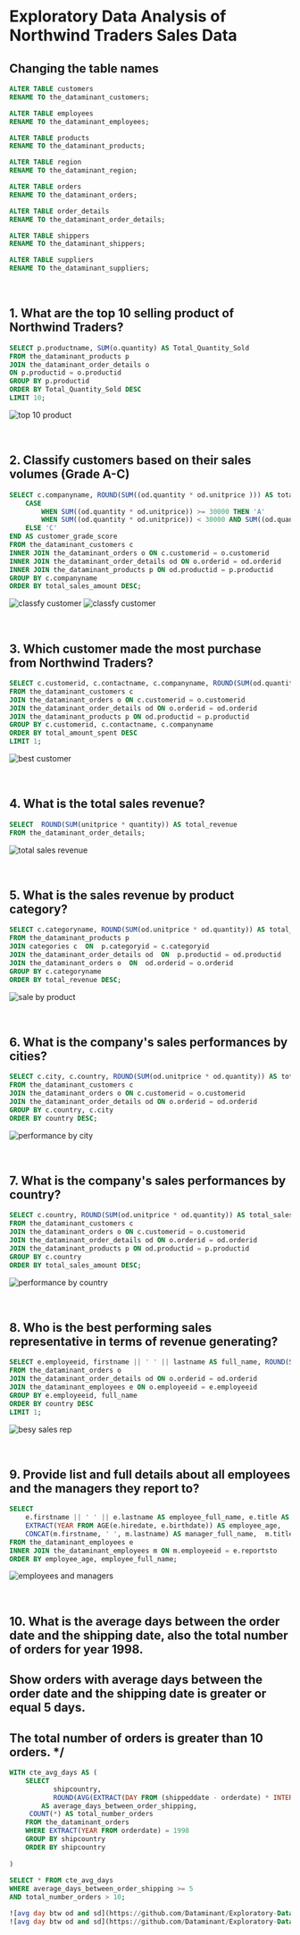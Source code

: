 # Exploratory Data Analysis of Northwind Traders Sales Data

## Changing the table names

```sql
ALTER TABLE customers
RENAME TO the_dataminant_customers;

ALTER TABLE employees
RENAME TO the_dataminant_employees;

ALTER TABLE products
RENAME TO the_dataminant_products;

ALTER TABLE region
RENAME TO the_dataminant_region;

ALTER TABLE orders
RENAME TO the_dataminant_orders;

ALTER TABLE order_details
RENAME TO the_dataminant_order_details;

ALTER TABLE shippers
RENAME TO the_dataminant_shippers;

ALTER TABLE suppliers
RENAME TO the_dataminant_suppliers;

```
 &nbsp;


  ## 1. What are the top 10 selling product of Northwind Traders?
  
  ```sql
SELECT p.productname, SUM(o.quantity) AS Total_Quantity_Sold
FROM the_dataminant_products p
JOIN the_dataminant_order_details o
ON p.productid = o.productid
GROUP BY p.productid
ORDER BY Total_Quantity_Sold DESC
LIMIT 10;
```
![top 10 product](https://github.com/Dataminant/Exploratory-Data-Analysis-of-Northwind-Traders-Sales-Data/blob/ce05a3824e62f329e5f649aaaf7b482065b23e7d/Exploratory%20Data%20Analysis/Questions/What%20are%20the%20top%2010%20selling%20product%20of%20Northwind%20Traders.jpg)
  &nbsp;
  
   &nbsp;

## 2. Classify customers based on their sales volumes (Grade A-C)

```sql
SELECT c.companyname, ROUND(SUM((od.quantity * od.unitprice ))) AS total_sales_amount,
    CASE
        WHEN SUM((od.quantity * od.unitprice)) >= 30000 THEN 'A'
        WHEN SUM((od.quantity * od.unitprice)) < 30000 AND SUM((od.quantity * od.unitprice)) >=20000 THEN 'B'
    ELSE 'C'
END AS customer_grade_score
FROM the_dataminant_customers c
INNER JOIN the_dataminant_orders o ON c.customerid = o.customerid
INNER JOIN the_dataminant_order_details od ON o.orderid = od.orderid
INNER JOIN the_dataminant_products p ON od.productid = p.productid
GROUP BY c.companyname
ORDER BY total_sales_amount DESC;
```
![classfy customer](https://github.com/Dataminant/Exploratory-Data-Analysis-of-Northwind-Traders-Sales-Data/blob/4b3d37e982e9961f1a4e785a55d67139fbfda5fd/Exploratory%20Data%20Analysis/Questions/Classify%20customers%20based%20on%20their%20sales%20volumes%20(Grade%20A-C)%201.jpg)
![classfy customer](https://github.com/Dataminant/Exploratory-Data-Analysis-of-Northwind-Traders-Sales-Data/blob/4b3d37e982e9961f1a4e785a55d67139fbfda5fd/Exploratory%20Data%20Analysis/Questions/Classify%20customers%20based%20on%20their%20sales%20volumes%20(Grade%20A-C)%202.jpg)
&nbsp;
  
   &nbsp;

## 3. Which customer made the most purchase from Northwind Traders?

```sql
SELECT c.customerid, c.contactname, c.companyname, ROUND(SUM(od.quantity + p.unitprice)) AS total_amount_spent
FROM the_dataminant_customers c
JOIN the_dataminant_orders o ON c.customerid = o.customerid
JOIN the_dataminant_order_details od ON o.orderid = od.orderid
JOIN the_dataminant_products p ON od.productid = p.productid
GROUP BY c.customerid, c.contactname, c.companyname
ORDER BY total_amount_spent DESC
LIMIT 1;
```
![best customer](https://github.com/Dataminant/Exploratory-Data-Analysis-of-Northwind-Traders-Sales-Data/blob/c3901fed7b218052a20d170030d04ab738f7b14c/Exploratory%20Data%20Analysis/Questions/Which%20customer%20made%20the%20most%20purchase%20from%20Northwind%20Traders.jpg)
&nbsp;
  
   &nbsp;

## 4. What is the total sales revenue?

```sql
SELECT  ROUND(SUM(unitprice * quantity)) AS total_revenue
FROM the_dataminant_order_details;
```
![total sales revenue](https://github.com/Dataminant/Exploratory-Data-Analysis-of-Northwind-Traders-Sales-Data/blob/c3901fed7b218052a20d170030d04ab738f7b14c/Exploratory%20Data%20Analysis/Questions/What%20is%20the%20total%20sales%20revenue.jpg)
&nbsp;
  
   &nbsp;

## 5. What is the  sales revenue by product category?

```sql
SELECT c.categoryname, ROUND(SUM(od.unitprice * od.quantity)) AS total_revenue 
FROM the_dataminant_products p
JOIN categories c  ON  p.categoryid = c.categoryid
JOIN the_dataminant_order_details od  ON  p.productid = od.productid
JOIN the_dataminant_orders o  ON  od.orderid = o.orderid
GROUP BY c.categoryname
ORDER BY total_revenue DESC;
```
![sale by product](https://github.com/Dataminant/Exploratory-Data-Analysis-of-Northwind-Traders-Sales-Data/blob/c3901fed7b218052a20d170030d04ab738f7b14c/Exploratory%20Data%20Analysis/Questions/What%20is%20the%20%20sales%20revenue%20by%20product%20category.jpg)
&nbsp;
  
   &nbsp;

## 6. What is the company's sales performances by cities?

```sql
SELECT c.city, c.country, ROUND(SUM(od.unitprice * od.quantity)) AS total_sales_amount
FROM the_dataminant_customers c
JOIN the_dataminant_orders o ON c.customerid = o.customerid
JOIN the_dataminant_order_details od ON o.orderid = od.orderid
GROUP BY c.country, c.city
ORDER BY country DESC;
```
![performance by city](https://github.com/Dataminant/Exploratory-Data-Analysis-of-Northwind-Traders-Sales-Data/blob/c3901fed7b218052a20d170030d04ab738f7b14c/Exploratory%20Data%20Analysis/Questions/What%20is%20the%20company's%20sales%20performances%20by%20cities.jpg)
&nbsp;
  
   &nbsp;

## 7. What is the company's sales performances by country?

```sql
SELECT c.country, ROUND(SUM(od.unitprice * od.quantity)) AS total_sales_amount
FROM the_dataminant_customers c
JOIN the_dataminant_orders o ON c.customerid = o.customerid
JOIN the_dataminant_order_details od ON o.orderid = od.orderid
JOIN the_dataminant_products p ON od.productid = p.productid
GROUP BY c.country
ORDER BY total_sales_amount DESC;
```
![performance by country](https://github.com/Dataminant/Exploratory-Data-Analysis-of-Northwind-Traders-Sales-Data/blob/c3901fed7b218052a20d170030d04ab738f7b14c/Exploratory%20Data%20Analysis/Questions/What%20is%20the%20company's%20sales%20performances%20by%20countries.jpg)
&nbsp;
  
   &nbsp;

## 8. Who is the best performing sales representative in terms of revenue generating?

```sql
SELECT e.employeeid, firstname || ' ' || lastname AS full_name, ROUND(SUM(od.unitprice * od.quantity)) AS total_revenue
FROM the_dataminant_orders o 
JOIN the_dataminant_order_details od ON o.orderid = od.orderid
JOIN the_dataminant_employees e ON o.employeeid = e.employeeid
GROUP BY e.employeeid, full_name
ORDER BY country DESC
LIMIT 1;
```
![besy sales rep](https://github.com/Dataminant/Exploratory-Data-Analysis-of-Northwind-Traders-Sales-Data/blob/35a9678bd7089a8e98670e6870cdd3e9fcc9f1e5/Exploratory%20Data%20Analysis/Questions/Who%20is%20the%20best%20performing%20sales%20representative%20in%20terms%20of%20revenue%20generating.jpg)
&nbsp;
  
   &nbsp;

## 9. Provide list and full details about all employees and the managers they report to?

```sql
SELECT
    e.firstname || ' ' || e.lastname AS employee_full_name,	e.title AS employee_title,
	EXTRACT(YEAR FROM AGE(e.hiredate, e.birthdate)) AS employee_age,
	CONCAT(m.firstname, ' ', m.lastname) AS manager_full_name, 	m.title AS manager_title
FROM the_dataminant_employees e
INNER JOIN the_dataminant_employees m ON m.employeeid = e.reportsto
ORDER BY employee_age, employee_full_name;
```
![employees and managers](https://github.com/Dataminant/Exploratory-Data-Analysis-of-Northwind-Traders-Sales-Data/blob/d7a58e14e5d23a1b2b4d310a939f0c8e4667a4b5/Exploratory%20Data%20Analysis/Questions/Provide%20list%20and%20full%20details%20about%20all%20employees%20and%20the%20managers%20they%20report%20to.jpg)
&nbsp;
  
   &nbsp;

## 10. What is the average days between the order date and the shipping date, also the total number of orders for year 1998.
##    Show orders with average days between the order date and the shipping date is greater or equal 5 days.
##    The total number of orders is greater than 10 orders. */

```sql
WITH cte_avg_days AS (
	SELECT
		   shipcountry,
		   ROUND(AVG(EXTRACT(DAY FROM (shippeddate - orderdate) * INTERVAL '1 DAY')))
	    AS average_days_between_order_shipping,
     COUNT(*) AS total_number_orders
	FROM the_dataminant_orders
	WHERE EXTRACT(YEAR FROM orderdate) = 1998
	GROUP BY shipcountry
	ORDER BY shipcountry
	
)
	
SELECT * FROM cte_avg_days
WHERE average_days_between_order_shipping >= 5
AND total_number_orders > 10;

![avg day btw od and sd](https://github.com/Dataminant/Exploratory-Data-Analysis-of-Northwind-Traders-Sales-Data/blob/64511d017b014b6c4cf0a7dc31ac992adec0f9ba/Exploratory%20Data%20Analysis/Questions/What%20is%20the%20average%20days%20between%20the%20order%20date%20and%20the%20shipping%20date%2C%20also%20the%20total%20number%20of%20orders%20for%20year%201998%20-%20Question.jpg)
![avg day btw od and sd](https://github.com/Dataminant/Exploratory-Data-Analysis-of-Northwind-Traders-Sales-Data/blob/64511d017b014b6c4cf0a7dc31ac992adec0f9ba/Exploratory%20Data%20Analysis/Questions/What%20is%20the%20average%20days%20between%20the%20order%20date%20and%20the%20shipping%20date%2C%20also%20the%20total%20number%20of%20orders%20for%20year%201998%20-%20Answer.jpg)

